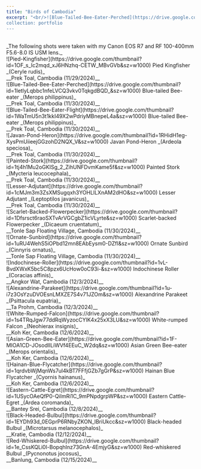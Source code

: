 ```yaml
---
title: "Birds of Cambodia"
excerpt: "<br/>![Blue-Tailed-Bee-Eater-Perched](https://drive.google.com/thumbnail?id=1IetlyLqbbc1nfeLVCQ3vkv0TqkgdBQD_&sz=w1000)”
collection: portfolio
---
```


<br/>
_The following shots were taken with my Canon EOS R7 and RF 100-400mm F5.6-8.0 IS USM lens._

<br/>
![Pied-Kingfisher](https://drive.google.com/thumbnail?id=1OF_s_Ic2mqd_xJ6HNzhq-CETW_MBvGVb&sz=w1000)
Pied Kingfisher _(Ceryle rudis)_ <br/> __Prek Toal, Cambodia (11/29/2024)__

<br/>
![Blue-Tailed-Bee-Eater-Perched](https://drive.google.com/thumbnail?id=1IetlyLqbbc1nfeLVCQ3vkv0TqkgdBQD_&sz=w1000)
Blue-tailed Bee-eater _(Merops philippinus)_ <br/> __Prek Toal, Cambodia (11/30/2024)__

<br/>
![Blue-Tailed-Bee-Eater-Flight](https://drive.google.com/thumbnail?id=1WaTmU5n3t1kkI49X2wPdriyMBnepeL4a&sz=w1000)
Blue-tailed Bee-eater _(Merops philippinus)_ <br/> __Prek Toal, Cambodia (11/30/2024)__

<br/>
![Javan-Pond-Heron](https://drive.google.com/thumbnail?id=1RHidH1eg-XysPmUiieejGGzohD2NQX_V&sz=w1000)
Javan Pond-Heron _(Ardeola speciosa)_ <br/> __Prek Toal, Cambodia (11/30/2024)__

<br/>
![Painted-Stork](https://drive.google.com/thumbnail?id=1tj4h1Mu2oGKISg_2_ZihUNFDvmKame5f&sz=w1000)
Painted Stork _(Mycteria leucocephala)_ <br/> __Prek Toal, Cambodia (11/30/2024)__

<br/>
![Lesser-Adjutant](https://drive.google.com/thumbnail?id=1cMJm3m3ZsXMSugqxh3YOHLlLXnAM2dHO&sz=w1000)
Lesser Adjutant _(Leptoptilos javanicus)_ <br/> __Prek Toal, Cambodia (11/30/2024)__

<br/>
![Scarlet-Backed-Flowerpecker](https://drive.google.com/thumbnail?id=1Dfsrsct6raoSXTvArVGCgbZ1icVLyrte&sz=w1000)
Scarlet-backed Flowerpecker _(Dicaeum cruentatum)_ <br/> __Tonle Sap Floating Village, Cambodia (11/30/2024)__

<br/>
![Ornate-Sunbird](https://drive.google.com/thumbnail?id=1uRU4WehS5iOPbd12mn8EAbEysm0-DZfl&sz=w1000)
Ornate Sunbird _(Cinnyris ornatus)_ <br/> __Tonle Sap Floating Village, Cambodia (11/30/2024)__

<br/>
![Indochinese-Roller](https://drive.google.com/thumbnail?id=1vL-BvdXWxK5bc5C8pzx6UcHow0oC93i-&sz=w1000)
Indochinese Roller _(Coracias affinis)_ <br/> __Angkor Wat, Cambodia (12/3/2024)__

<br/>
![Alexandrine-Parakeet](https://drive.google.com/thumbnail?id=1u-i7z3OsYzuDVOEsnLMXZE7S4v71JZOm&sz=w1000)
Alexandrine Parakeet _(Psittacula eupatria)_ <br/> __Ta Prohm, Cambodia (12/3/2024)__

<br/>
![White-Rumped-Falcon](https://drive.google.com/thumbnail?id=1s4TRqJgw77ddRqWyzocCYlK4x25xX3LU&sz=w1000)
White-rumped Falcon _(Neohierax insignis)_ <br/> __Koh Ker, Cambodia (12/6/2024)__

<br/>
![Asian-Green-Bee-Eater](https://drive.google.com/thumbnail?id=1F-MIOA1CD-JOsodlILiWVf4EEuC_W2dq&sz=w1000)
Asian Green Bee-eater _(Merops orientalis)_ <br/> __Koh Ker, Cambodia (12/6/2024)__

<br/>
![Hainan-Blue-Flycatcher](https://drive.google.com/thumbnail?id=1qrdvbWjMqnWs7ul4kBT7FFfjGZb7gGrP&sz=w1000)
Hainan Blue Flycatcher _(Cyornis hainanus)_ <br/> __Koh Ker, Cambodia (12/6/2024)__

<br/>
![Eastern-Cattle-Egret](https://drive.google.com/thumbnail?id=1USycOAeQfP0-QiImRi1C_9mPNpdgrpWP&sz=w1000)
Eastern Cattle-Egret _(Ardea coromanda)_ <br/> __Bantey Srei, Cambodia (12/8/2024)__

<br/>
![Black-Headed-Bulbul](https://drive.google.com/thumbnail?id=1EYDh93d_0EGprP6RNbyZKON_lBriUkcc&sz=w1000)
Black-headed Bulbul _(Microtarsus melanocephalos)_ <br/> __Kratie, Cambodia (12/12/2024)__

<br/>
![Red-Whiskered-Bulbul](https://drive.google.com/thumbnail?id=1e_CssKQLi0l-BopqhInz73GnA-4EmjyG&sz=w1000)
Red-whiskered Bulbul _(Pycnonotus jocosus)_ <br/> __Banlung, Cambodia (12/15/2024)__


